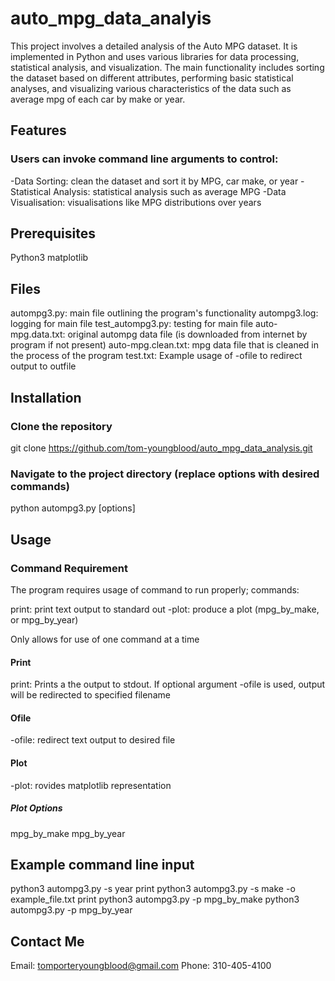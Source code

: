 # auto_mpg_data_analyis
This project involves a detailed analysis of the Auto MPG dataset. It is implemented in Python and uses various libraries for data processing, statistical analysis, and visualization. The main functionality includes sorting the dataset based on different attributes, performing basic statistical analyses, and visualizing various characteristics of the data such as average mpg of each car by make or year.

## Features
### Users can invoke command line arguments to control:

-Data Sorting: clean the dataset and sort it by MPG, car make, or year
-Statistical Analysis: statistical analysis such as average MPG
-Data Visualisation: visualisations like MPG distributions over years

## Prerequisites
Python3 
matplotlib

## Files
autompg3.py: main file outlining the program's functionality
autompg3.log: logging for main file
test_autompg3.py: testing for main file
auto-mpg.data.txt: original autompg data file (is downloaded from internet by program if not present)
auto-mpg.clean.txt: mpg data file that is cleaned in the process of the program
test.txt: Example usage of -ofile to redirect output to outfile

## Installation
### Clone the repository
git clone https://github.com/tom-youngblood/auto_mpg_data_analysis.git
### Navigate to the project directory (replace options with desired commands)
python autompg3.py [options]

## Usage

### Command Requirement
The program requires usage of command to run properly; commands:

print: print text output to standard out
-plot: produce a plot (mpg_by_make, or mpg_by_year)

Only allows for use of one command at a time

#### Print
print: Prints a the output to stdout. If optional argument -ofile is used, output will be redirected to specified filename
#### Ofile
-ofile: redirect text output to desired file

#### Plot
-plot: rovides matplotlib representation
##### Plot Options
mpg_by_make
mpg_by_year

## Example command line input
python3 autompg3.py -s year print
python3 autompg3.py -s make -o example_file.txt print
python3 autompg3.py -p mpg_by_make
python3 autompg3.py -p mpg_by_year

## Contact Me
Email: tomporteryoungblood@gmail.com
Phone: 310-405-4100
